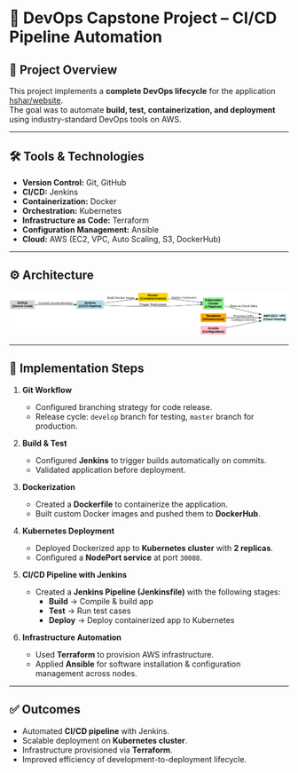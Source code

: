 # 🚀 DevOps Capstone Project – CI/CD Pipeline Automation

## 📌 Project Overview
This project implements a **complete DevOps lifecycle** for the application [hshar/website](https://github.com/hshar/website).  
The goal was to automate **build, test, containerization, and deployment** using industry-standard DevOps tools on AWS.  

---

## 🛠️ Tools & Technologies
- **Version Control:** Git, GitHub  
- **CI/CD:** Jenkins
- **Containerization:** Docker  
- **Orchestration:** Kubernetes  
- **Infrastructure as Code:** Terraform  
- **Configuration Management:** Ansible  
- **Cloud:** AWS (EC2, VPC, Auto Scaling, S3, DockerHub)  

---

## ⚙️ Architecture
![Architecture Diagram](screenshots/devops_capstone_pipeline_v2.png)  

---

## 🚀 Implementation Steps
1. **Git Workflow**  
   - Configured branching strategy for code release.  
   - Release cycle: `develop` branch for testing, `master` branch for production.  

2. **Build & Test**  
   - Configured **Jenkins** to trigger builds automatically on commits.  
   - Validated application before deployment.  

3. **Dockerization**  
   - Created a **Dockerfile** to containerize the application.  
   - Built custom Docker images and pushed them to **DockerHub**.  

4. **Kubernetes Deployment**  
   - Deployed Dockerized app to **Kubernetes cluster** with **2 replicas**.  
   - Configured a **NodePort service** at port `30008`.  

5. **CI/CD Pipeline with Jenkins**  
   - Created a **Jenkins Pipeline (Jenkinsfile)** with the following stages:  
     - **Build** → Compile & build app  
     - **Test** → Run test cases  
     - **Deploy** → Deploy containerized app to Kubernetes  

6. **Infrastructure Automation**  
   - Used **Terraform** to provision AWS infrastructure.  
   - Applied **Ansible** for software installation & configuration management across nodes.

---

## ✅ Outcomes
- Automated **CI/CD pipeline** with Jenkins.  
- Scalable deployment on **Kubernetes cluster**.  
- Infrastructure provisioned via **Terraform**.  
- Improved efficiency of development-to-deployment lifecycle.
